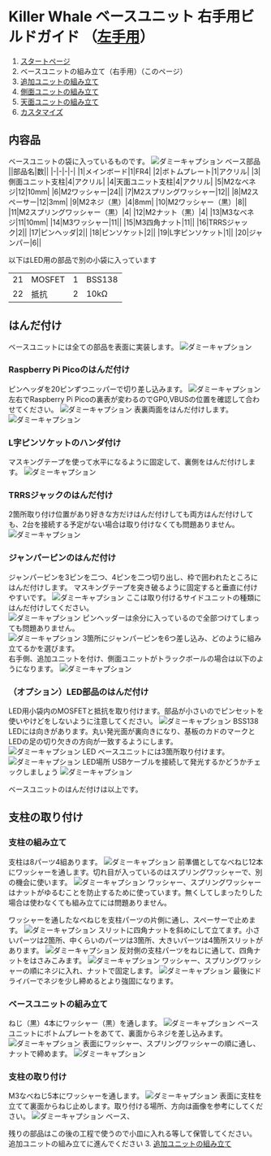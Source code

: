 # Killer Whale ベースユニット 右手用ビルドガイド （[左手用](../左手用/ベースユニット.md)）

1. [スタートページ](../README.md)
2. ベースユニットの組み立て（右手用）（このページ）
3. [追加ユニットの組み立て](../右手用/追加ユニット.md)
4. [側面ユニットの組み立て](../右手用/側面ユニット.md)
5. [天面ユニットの組み立て](../右手用/天面ユニット.md)
6. [カスタマイズ](../右手用/カスタマイズ.md)

## 内容品
ベースユニットの袋に入っているものです。
![ダミーキャプション ベース部品](../img/IMG_.jpeg)  
||部品名|数||
|-|-|-|-|
|1|メインボード|1|FR4|
|2|ボトムプレート|1|アクリル|
|3|側面ユニット支柱|4|アクリル|
|4|天面ユニット支柱|4|アクリル|
|5|M2なべネジ|12|10mm|
|6|M2ワッシャー|24||
|7|M2スプリングワッシャー|12||
|8|M2スペーサー|12|3mm|
|9|M2ネジ（黒）|4|8mm|
|10|M2ワッシャー（黒）|8||
|11|M2スプリングワッシャー（黒）|4|
|12|M2ナット（黒）|4|
|13|M3なべネジ|11|10mm|
|14|M3ワッシャー|11||
|15|M3四角ナット|11||
|16|TRRSジャック|2||
|17|ピンヘッダ|2||
|18|ピンソケット|2||
|19|L字ピンソケット|1||
|20|ジャンパー|6||

以下はLED用の部品で別の小袋に入っています
<table>
    <tr>
      <td>21</td>
      <td>MOSFET</td>
      <td>1</td>
      <td>BSS138</td>
    </tr>
    <tr>
      <td>22</td>
      <td>抵抗</td>
      <td>2</td>
      <td>10kΩ</td>
    </tr>
 </table>


## はんだ付け
ベースユニットには全ての部品を表面に実装します。
![ダミーキャプション ](../img/IMG_.jpeg)
### Raspberry Pi Picoのはんだ付け
ピンヘッダを20ピンずつニッパーで切り差し込みます。
![ダミーキャプション ](../img/IMG_.jpeg)
左右でRaspberry Pi Picoの裏表が変わるのでGP0,VBUSの位置を確認して合わせてください。
![ダミーキャプション ](../img/IMG_.jpeg)
表裏両面をはんだ付けします。
![ダミーキャプション ](../img/IMG_.jpeg)

### L字ピンソケットのハンダ付け
マスキングテープを使って水平になるように固定して、裏側をはんだ付けします。
![ダミーキャプション ](../img/IMG_.jpeg)

### TRRSジャックのはんだ付け
2箇所取り付け位置があり好きな方だけはんだ付けしても両方はんだ付けしても、2台を接続する予定がない場合は取り付けなくても問題ありません。
![ダミーキャプション ](../img/IMG_.jpeg)

### ジャンパーピンのはんだ付け
ジャンパーピンを3ピンを二つ、4ピンを二つ切り出し、枠で囲われたところにはんだ付けします。 
マスキングテープを突き破るように固定すると垂直に付けやすいです。
![ダミーキャプション ](../img/IMG_.jpeg)
ここは取り付けるサイドユニットの種類にはんだ付けしてください。  
![ダミーキャプション ](../img/IMG_.jpeg)
ピンヘッダーは余分に入っているので全部つけてしまっても問題ありません。  
![ダミーキャプション ](../img/IMG_.jpeg)
3箇所にジャンパーピンを6つ差し込み、どのように組み立てるかを選びます。  
右手側、追加ユニットを付け、側面ユニットがトラックボールの場合は以下のようになります。
![ダミーキャプション ](../img/IMG_.jpeg)

### （オプション）LED部品のはんだ付け
LED用小袋内のMOSFETと抵抗を取り付けます。部品が小さいのでピンセットを使いやけどをしないように注意してください。
![ダミーキャプション BSS138](../img/IMG_.jpeg)  
LEDには向きがあります。丸い発光面が裏向きになり、基板のカドのマークとLEDの足の切り欠きの方向が一致するようにします。
![ダミーキャプション LED](../img/IMG_.jpeg)
ベースユニットには3箇所取り付けます。
![ダミーキャプション LED場所](../img/IMG_.jpeg)
USBケーブルを接続して発光するかどうかチェックしましょう
![ダミーキャプション ](../img/IMG_.jpeg)

ベースユニットのはんだ付けは以上です。

## 支柱の取り付け

### 支柱の組み立て
支柱は8パーツ4組あります。
![ダミーキャプション ](../img/IMG_.jpeg)
前準備としてなべねじ12本にワッシャーを通します。切れ目が入っているのはスプリングワッシャーで、別の機会に使います。
![ダミーキャプション ](../img/IMG_.jpeg)
ワッシャー、スプリングワッシャーはナットがゆるむことを防止するために使っています。無くしてしまったりした場合は使わなくても組み立てには問題ありません。
  
ワッシャーを通したなべねじを支柱パーツの片側に通し、スペーサーで止めます。
![ダミーキャプション ](../img/IMG_.jpeg)
スリットに四角ナットを斜めにして立てます。小さいパーツは2箇所、中くらいのパーツは3箇所、大きいパーツは4箇所スリットがあります。
![ダミーキャプション ](../img/IMG_.jpeg)
反対側の支柱パーツをねじに通して、四角ナットをはさみこみます。
![ダミーキャプション ](../img/IMG_.jpeg)
ワッシャー、スプリングワッシャーの順にネジに入れ、ナットで固定します。
![ダミーキャプション ](../img/IMG_.jpeg)
最後にドライバーでネジを少し締めるとより強固になります。

### ベースユニットの組み立て
ねじ（黒）4本にワッシャー（黒）を通します。
![ダミーキャプション ](../img/IMG_.jpeg)
ベースユニットにボトムプレートをあてて、裏面からネジを差し込みます。
![ダミーキャプション ](../img/IMG_.jpeg)
表面にワッシャー、スプリングワッシャーの順に通し、ナットで締めます。
![ダミーキャプション ](../img/IMG_.jpeg)

### 支柱の取り付け
M3なべねじ5本にワッシャーを通します。
![ダミーキャプション ](../img/IMG_.jpeg)
表面に支柱を立てて裏面からねじ止めします。取り付ける場所、方向は画像を参考にしてください。
![ダミーキャプション ベース、](../img/IMG_.jpeg)

残りの部品はこの後の工程で使うので小皿に入れる等して保管してください。
追加ユニットの組み立てに進んでください
3. [追加ユニットの組み立て](../右手用/追加ユニット.md)
